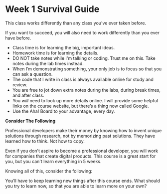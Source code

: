 # Week 1 Survival Guide

This class works differently than any class you’ve ever taken before.

If you want to succeed, you will also need to work differently than you ever have before.

* Class time is for learning the big, important ideas. 
* Homework time is for learning the details. 
* DO NOT take notes while I'm talking or coding.  Trust me on this.  Take notes during the lab times instead.
* When I’m demonstrating something, your only job is to focus so that you can ask a question.
* The code that I write in class is always available online for study and review.
* You are free to jot down extra notes during the labs, during break times, and after class.
* You *will* need to look up more details online. I will provide some helpful links on the course website, but there’s a thing now called Google.
* Use the Aha! Board to your advantage, every day.


**Consider The Following**

Professional developers make their money by knowing how to invent unique solutions through research, not by memorizing past solutions.
They have learned how to think. Not how to copy.

Even if you don't aspire to become a professional developer, you will work for companies that create digital products.
This course is a great start for you, but you can't learn everything in 5 weeks.  

Knowing all of this, consider the following:

You’ll have to keep learning new things after this course ends. What should you try to learn now, so that you are able to learn more on your own?

